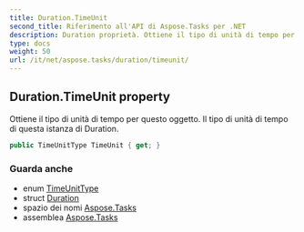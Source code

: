 ```yaml
---
title: Duration.TimeUnit
second_title: Riferimento all'API di Aspose.Tasks per .NET
description: Duration proprietà. Ottiene il tipo di unità di tempo per questo oggetto. Il tipo di unità di tempo di questa istanza di Duration.
type: docs
weight: 50
url: /it/net/aspose.tasks/duration/timeunit/
---
```

## Duration.TimeUnit property

Ottiene il tipo di unità di tempo per questo oggetto. Il tipo di unità di tempo di questa istanza di Duration.

```csharp
public TimeUnitType TimeUnit { get; }
```

### Guarda anche

* enum [TimeUnitType](../../timeunittype/)
* struct [Duration](../)
* spazio dei nomi [Aspose.Tasks](../../duration/)
* assemblea [Aspose.Tasks](../../../)


